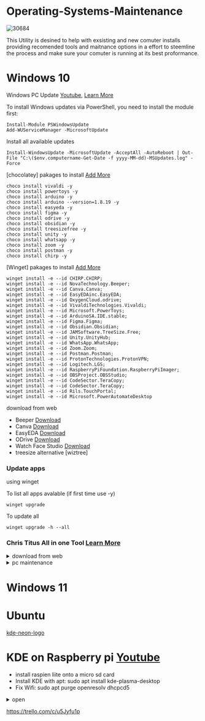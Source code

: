 # Operating-Systems-Maintenance
![30684](https://user-images.githubusercontent.com/73963020/211402306-95fb4e51-4777-49d4-9620-ec734a02df30.jpg)

This Utility is desined to help with exsisting and new comuter installs providing recomended tools and maitnance options in a effort to steemline the process and make sure your comuter is running at its best proformance.


# Windows 10 

Windows PC Update [Youtube](https://youtu.be/M2mMQfPGZsE), [Learn More](https://christitus.com/install-windows-update-powershell/)

To install Windows updates via PowerShell, you need to install the module first:
```
Install-Module PSWindowsUpdate
Add-WUServiceManager -MicrosoftUpdate
```

Install all available updates
```
Install-WindowsUpdate -MicrosoftUpdate -AcceptAll -AutoReboot | Out-File "C:\($env.computername-Get-Date -f yyyy-MM-dd)-MSUpdates.log" -Force
```




[chocolatey] pakages to install [Add More](https://chocolatey.org)
```
choco install vivaldi -y
choco install powertoys -y
choco install arduino -y
choco install arduino --version=1.8.19 -y
choco install easyeda -y
choco install figma -y
choco install odrive -y
choco install obsidian -y
choco install treesizefree -y
choco install unity -y
choco install whatsapp -y
choco install zoom -y
choco install postman -y
choco install chirp -y
```

[Winget] pakages to install [Add More](https://winget.run)
```
winget install -e --id CHIRP.CHIRP;
winget install -e --id NovaTechnology.Beeper;
winget install -e --id Canva.Canva;
winget install -e --id EasyEDAinc.EasyEDA;
winget install -e --id OxygenCloud.odrive;
winget install -e --id VivaldiTechnologies.Vivaldi;
winget install -e --id Microsoft.PowerToys;
winget install -e --id ArduinoSA.IDE.stable;
winget install -e --id Figma.Figma;
winget install -e --id Obsidian.Obsidian;
winget install -e --id JAMSoftware.TreeSize.Free;
winget install -e --id Unity.UnityHub;
winget install -e --id WhatsApp.WhatsApp;
winget install -e --id Zoom.Zoom;
winget install -e --id Postman.Postman;
winget install -e --id ProtonTechnologies.ProtonVPN;
winget install -e --id Logitech.LGS;
winget install -e --id RaspberryPiFoundation.RaspberryPiImager;
winget install -e --id OBSProject.OBSStudio;
winget install -e --id CodeSector.TeraCopy;
winget install -e --id CodeSector.TeraCopy;
winget install -e --id Rils.TouchPortal;
winget install -e --id Microsoft.PowerAutomateDesktop
```
download from web
 - Beeper [Download](https://www.beeper.com/download)
 - Canva [Download](https://www.canva.com/download/)
 - EasyEDA [Download](https://easyeda.com/page/download)
 - ODrive [Download](https://docs.odrive.com/docs/odrive-usage-guide#install-desktop-sync)
 - Watch Face Studio [Download](https://developer.samsung.com/watch-face-studio/download.html)
 - treesize alternative [wiztree]
 
### Update apps
 using winget

To list all apps avalable (if first time use -y)
 ```
 winget upgrade
```
To update all
```
winget upgrade -h --all
```

### Chris Titus All in one Tool [Learn More](https://christitus.com/one-tool-for-everything/)
 
<details><summary>download from web</summary><p>

</p></details>




<details><summary>pc maintenance</summary>
<p>
   
#### We can hide anything, even code!
   
To perform a clean boot, type "system configuration" in Search and click the "System Configuration" result.

1. Right-click the Windows button > Select Run
2. Type in "msconfig" without the quotes, then click OK.
3. On the General tab, select Selective Startup. Then untick "Load startup items".
4. On the Services tab, click "Hide all Microsoft services".
5. Click "Disable all".
6. On the Startup tab, click "Open Task Manager". A Task Manager window should open.
7. Disable all startup items. You can also choose which startup items to disable, as certain devices might now work properly if the startup item related to it is disabled.
8. Go back to your System Configuration window.
9. Click Apply > OK
10. Click "Restart" when prompted.

Perform repair system files :	
Type cmd in the Windows search bar, right-click on the Command Prompt, and run it as an administrator.
	You must type the commands in their respective order:
	- DISM.exe /Online /Cleanup-image /Restorehealth
	- sfc /scannow
   
Please do not include the (.) at the beginning of the command
Set CPU priority https://www.prnwatch.com/prio/ 
   
   --------
</p>
</details>






# Windows 11

# Ubuntu 


[kde-neon-logo](https://user-images.githubusercontent.com/73963020/211235720-af170b25-625f-4792-9e65-fd4edf76c874.png)

# KDE on Raspberry pi [Youtube](https://youtu.be/dh9KfT-IfFg)
- install raspien liite onto a micro sd card
- Install KDE with apt: sudo apt install kde-plasma-desktop
- Fix Wifi: sudo apt purge openresolv dhcpcd5


<details><summary>open</summary><p>
#### We can hide anything, even code!
```ruby
   puts "Hello World"
```
</p></details>


https://trello.com/c/u5Jyfu1p
